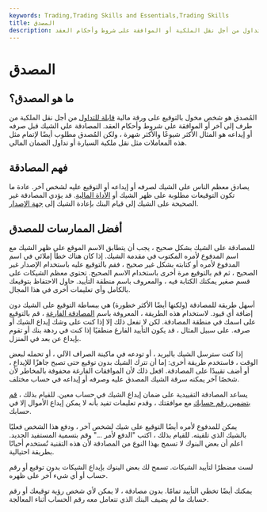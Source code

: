 ```yaml
---
keywords: Trading,Trading Skills and Essentials,Trading Skills
title: المصدق
description: المؤيد مخول بالتوقيع على ورقة مالية قابلة للتداول من أجل نقل الملكية أو الموافقة على شروط وأحكام العقد.
---
```


# المصدق
## ما هو المصدق؟

المُصدق هو شخص مخول بالتوقيع على ورقة مالية [قابلة للتداول](/negotiable) من أجل نقل الملكية من طرف إلى آخر أو الموافقة على شروط وأحكام العقد. المصادقة على الشيك قبل صرفه أو إيداعه هو المثال الأكثر شيوعًا والأكثر شهرة ، ولكن المُصدق مطلوب أيضًا لإتمام مثل هذه المعاملات مثل نقل ملكية السيارة أو تداول الضمان المالي.

## فهم المصادقة

يصادق معظم الناس على الشيك لصرفه أو إيداعه أو التوقيع عليه لشخص آخر. عادة ما تكون التوقيعات مطلوبة على ظهر الشيك أو [الأداة المالية](/financialinstrument). قد يؤدي المصادقة غير الصحيحة على الشيك إلى قيام البنك بإعادة الشيك إلى [جهة الإصدار](/issuer).

## أفضل الممارسات للمصدق

للمصادقة على الشيك بشكل صحيح ، يجب أن يتطابق الاسم الموقع على ظهر الشيك مع اسم المدفوع لأمره المكتوب في مقدمة الشيك. إذا كان هناك خطأ إملائي في اسم المدفوع لأمره أو كتابته بشكل غير صحيح ، فقم بالتوقيع عليه باستخدام الإصدار غير الصحيح ، ثم قم بالتوقيع مرة أخرى باستخدام الاسم الصحيح. تحتوي معظم الشيكات على قسم صغير يمكنك الكتابة فيه ، والمعروف باسم منطقة التأييد. حاول الاحتفاظ بتوقيعك بالكامل وأي تعليمات أخرى في هذا المجال.

أسهل طريقة للمصادقة (ولكنها أيضًا الأكثر خطورة) هي ببساطة التوقيع على الشيك دون إضافة أي قيود. لاستخدام هذه الطريقة ، المعروفة باسم [المصادقة الفارغة](/blank-endorsement) ، قم بالتوقيع على اسمك في منطقة المصادقة. لكن لا تفعل ذلك إلا إذا كنت على وشك إيداع الشيك أو صرفه. على سبيل المثال ، قد يكون التأييد الفارغ منطقيًا إذا كنت في ردهة بنك أو تقوم بإيداع عن بعد في المنزل.

إذا كنت سترسل الشيك بالبريد ، أو تودعه في ماكينة الصراف الآلي ، أو تحمله لبعض الوقت ، فاستخدم طريقة أخرى: إما أن تترك الشيك بدون توقيع حتى تصبح جاهزًا للإيداع ، أو أضف تقييدًا على المصادقة. افعل ذلك لأن الموافقات الفارغة محفوفة بالمخاطر لأن شخصًا آخر يمكنه سرقة الشيك المصدق عليه وصرفه أو إيداعه في حساب مختلف.

يساعد المصادقة التقييدية على ضمان إيداع الشيك في حساب معين. للقيام بذلك ، [قم بتضمين رقم حسابك](/account-number) مع موافقتك ، وقدم تعليمات تفيد بأنه لا يمكن إيداع الأموال إلا في حسابك.

يمكن للمدفوع لأمره أيضًا التوقيع على شيك لشخص آخر ، ودفع هذا الشخص فعليًا بالشيك الذي تلقيته. للقيام بذلك ، اكتب "الدفع لأمر ..." وقم بتسمية المستفيد الجديد. اعلم أن بعض البنوك لا تسمح بهذا النوع من المصادقة لأن هذه التقنية تُستخدم أحيانًا بطريقة احتيالية.

لست مضطرًا لتأييد الشيكات. تسمح لك بعض البنوك بإيداع الشيكات بدون توقيع أو رقم حساب أو أي شيء آخر على ظهره.

يمكنك أيضًا تخطي التأييد تمامًا. بدون مصادقة ، لا يمكن لأي شخص رؤية توقيعك أو رقم حسابك ما لم يضيف البنك الذي تتعامل معه رقم الحساب أثناء المعالجة.

